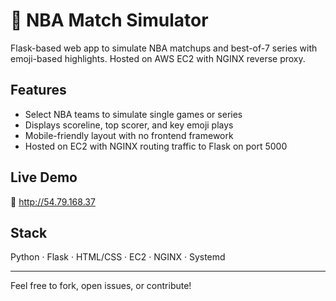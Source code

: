 # 🏀 NBA Match Simulator

Flask-based web app to simulate NBA matchups and best-of-7 series with emoji-based highlights. Hosted on AWS EC2 with NGINX reverse proxy.

## Features
- Select NBA teams to simulate single games or series
- Displays scoreline, top scorer, and key emoji plays
- Mobile-friendly layout with no frontend framework
- Hosted on EC2 with NGINX routing traffic to Flask on port 5000

## Live Demo
🔗 http://54.79.168.37

## Stack
Python · Flask · HTML/CSS · EC2 · NGINX · Systemd

---

Feel free to fork, open issues, or contribute!
